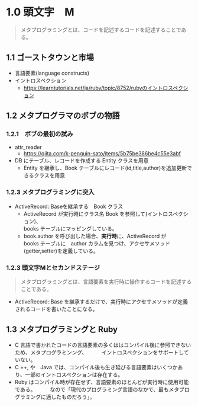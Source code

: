 # 1.0 頭文字　M
> メタプログラミングとは、コードを記述するコードを記述することである。
## 1.1 ゴーストタウンと市場
- 言語要素(language constructs)
- イントロスペクション
  - https://learntutorials.net/ja/ruby/topic/8752/rubyのイントロスペクション
## 1.2 メタプログラマのボブの物語
### 1.2.1　ボブの最初の試み
- attr_reader
  - https://qiita.com/k-penguin-sato/items/5b75be386be4c55e3abf
- DB にテーブル、レコードを作成する Entity クラスを用意
  - Entity を継承し、Book テーブルにレコード(id,title,author)を追加更新できるクラスを用意
### 1.2.3 メタプログラミングに突入
- ActiveRecord::Baseを継承する　Book クラス
  - ActiveRecord が実行時にクラス名 Book を参照して(イントロスペクション)、  
    books テーブルにマッピングしている。
  - book.author を呼び出した場合、**実行時**に、ActiveRecord が　　
  　books テーブルに　author カラムを見つけ、アクセサメソッド(getter,setter)を定義している。
### 1.2.3 頭文字Mとセカンドステージ
> メタプログラミングとは、言語要素を実行時に操作するコードを記述することである。
- ActiveRecord::Base を継承するだけで、実行時にアクセサメソッドが定義されるコードを書いたことになる。
## 1.3 メタプログラミングと Ruby
- C 言語で書かれたコードの言語要素の多くははコンパイル後に参照できないため、メタプログラミンング、　　
　イントロスペクションをサポートしていない。
- C ++, や　Java では、コンパイル後も生き延びる言語要素はいくつかあり、一部のイントロスペクションは存在する。
- Ruby はコンパイル時が存在せず、言語要素のほとんどが実行時に使用可能である。　　
　なので「現代のプログラミング言語のなかで、最もメタプログラミングに適したものだろう」。
